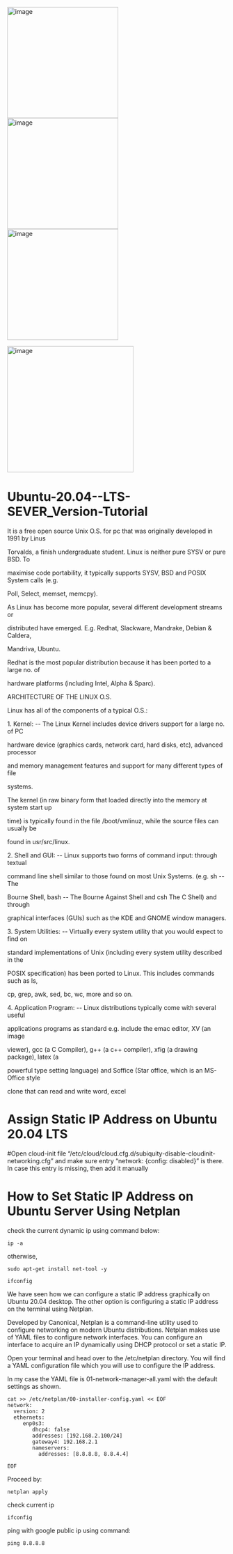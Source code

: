 <img width="255" alt="image" src="https://user-images.githubusercontent.com/65080702/176673834-a59df0e7-e265-4e26-ab84-72286eac0420.png"><img width="255" alt="image" src="https://user-images.githubusercontent.com/65080702/176674008-a14b262f-3a77-485e-bf5d-2336eb0715fa.png"><img width="255" alt="image" src="https://user-images.githubusercontent.com/65080702/176674262-cb02ec7e-693c-4ace-be6c-a2469222823e.png">

<img width="290" alt="image" src="https://user-images.githubusercontent.com/65080702/176675009-aadaea92-71fb-4b11-8ed8-6949b3e3e3b8.png">



# Ubuntu-20.04--LTS-SEVER_Version-Tutorial
It is a free open source Unix O.S. for pc that was originally developed in 1991 by Linus

Torvalds, a finish undergraduate student. Linux is neither pure SYSV or pure BSD. To

maximise code portability, it typically supports SYSV, BSD and POSIX System calls (e.g.

Poll, Select, memset, memcpy).

As Linux has become more popular, several different development streams or

distributed have emerged. E.g. Redhat, Slackware, Mandrake, Debian & Caldera,

Mandriva, Ubuntu.

Redhat is the most popular distribution because it has been ported to a large no. of

hardware platforms (including Intel, Alpha & Sparc).

ARCHITECTURE OF THE LINUX O.S.

Linux has all of the components of a typical O.S.:

1\. Kernel: -- The Linux Kernel includes device drivers support for a large no. of PC

hardware device (graphics cards, network card, hard disks, etc), advanced processor

and memory management features and support for many different types of file

systems.

The kernel (in raw binary form that loaded directly into the memory at system start up

time) is typically found in the file /boot/vmlinuz, while the source files can usually be

found in usr/src/linux.

2\. Shell and GUI: -- Linux supports two forms of command input: through textual

command line shell similar to those found on most Unix Systems. (e.g. sh -- The

Bourne Shell, bash -- The Bourne Against Shell and csh The C Shell) and through

graphical interfaces (GUIs) such as the KDE and GNOME window managers.

3\. System Utilities: -- Virtually every system utility that you would expect to find on

standard implementations of Unix (including every system utility described in the

POSIX specification) has been ported to Linux. This includes commands such as ls,

cp, grep, awk, sed, bc, wc, more and so on.

4\. Application Program: -- Linux distributions typically come with several useful

applications programs as standard e.g. include the emac editor, XV (an image

viewer), gcc (a C Compiler), g++ (a c++ compiler), xfig (a drawing package), latex (a

powerful type setting language) and Soffice (Star office, which is an MS-Office style

clone that can read and write word, excel



# Assign Static IP Address on Ubuntu 20.04 LTS

#Open cloud-init file “/etc/cloud/cloud.cfg.d/subiquity-disable-cloudinit-networking.cfg” and make sure entry “network: {config: disabled}” is there. In case this entry is missing, then add it manually


# How to Set Static IP Address on Ubuntu Server Using Netplan

check the current dynamic ip using command below:

`ip -a` 

otherwise,

`sudo apt-get install net-tool -y`

`ifconfig`

We have seen how we can configure a static IP address graphically on Ubuntu 20.04 desktop. The other option is configuring a static IP address on the terminal using Netplan.

Developed by Canonical, Netplan is a command-line utility used to configure networking on modern Ubuntu distributions. Netplan makes use of YAML files to configure network interfaces. You can configure an interface to acquire an IP dynamically using DHCP protocol or set a static IP.

Open your terminal and head over to the /etc/netplan directory. You will find a YAML configuration file which you will use to configure the IP address.

In my case the YAML file is 01-network-manager-all.yaml with the default settings as shown.
```
cat >> /etc/netplan/00-installer-config.yaml << EOF
network:
  version: 2
  ethernets:
     enp0s3:
        dhcp4: false
        addresses: [192.168.2.100/24]
        gateway4: 192.168.2.1
        nameservers:
          addresses: [8.8.8.8, 8.8.4.4]
  
EOF
```
Proceed by:

`netplan apply`

check current ip

`ifconfig`

ping with google public ip using command:

`ping 8.8.8.8`
